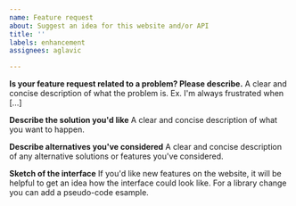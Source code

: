 ```yaml
---
name: Feature request
about: Suggest an idea for this website and/or API
title: ''
labels: enhancement
assignees: aglavic

---
```


**Is your feature request related to a problem? Please describe.**
A clear and concise description of what the problem is. Ex. I'm always frustrated when [...]

**Describe the solution you'd like**
A clear and concise description of what you want to happen.

**Describe alternatives you've considered**
A clear and concise description of any alternative solutions or features you've considered.

**Sketch of the interface**
If you'd like new features on the website, it will be helpful to get an idea how the interface could look like. For a library change you can add a pseudo-code esample.
